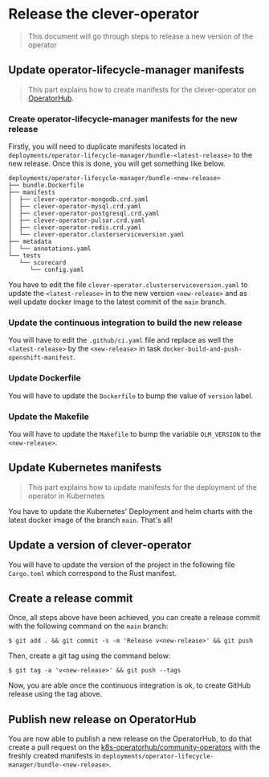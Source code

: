 # Release the clever-operator

> This document will go through steps to release a new version of the operator

## Update operator-lifecycle-manager manifests

> This part explains how to create manifests for the clever-operator on [OperatorHub](https://operatorhub.io/operator/clever-operator).

### Create operator-lifecycle-manager manifests for the new release

Firstly, you will need to duplicate manifests located in `deployments/operator-lifecycle-manager/bundle-<latest-release>` to the new release.
Once this is done, you will get something like below.

```
deployments/operator-lifecycle-manager/bundle-<new-release>
├── bundle.Dockerfile
├── manifests
│  ├── clever-operator-mongodb.crd.yaml
│  ├── clever-operator-mysql.crd.yaml
│  ├── clever-operator-postgresql.crd.yaml
│  ├── clever-operator-pulsar.crd.yaml
│  ├── clever-operator-redis.crd.yaml
│  └── clever-operator.clusterserviceversion.yaml
├── metadata
│  └── annotations.yaml
└── tests
   └── scorecard
      └── config.yaml
```

You have to edit the file `clever-operator.clusterserviceversion.yaml` to update the `<latest-release>` in to the new version `<new-release>`
and as well update docker image to the latest commit of the `main` branch.

### Update the continuous integration to build the new release

You will have to edit the `.github/ci.yaml` file and replace as well the `<latest-release>` by the `<new-release>` in task
`docker-build-and-push-openshift-manifest`.

### Update Dockerfile

You will have to update the `Dockerfile` to bump the value of `version` label.

### Update the Makefile

You will have to update the `Makefile` to bump the variable `OLM_VERSION` to the `<new-release>`.

## Update Kubernetes manifests

> This part explains how to update manifests for the deployment of the operator in Kubernetes

You have to update the Kubernetes' Deployment and helm charts with the latest docker image of the branch `main`. That's all!

## Update a version of clever-operator

You will have to update the version of the project in the following file `Cargo.toml` which correspond to the Rust manifest.

## Create a release commit

Once, all steps above have been achieved, you can create a release commit with the following command on the `main` branch:

```shell
$ git add . && git commit -s -m 'Release v<new-release>' && git push
```

Then, create a git tag using the command below:

```shell
$ git tag -a 'v<new-release>' && git push --tags
```

Now, you are able once the continuous integration is ok, to create GitHub release using the tag above.

## Publish new release on OperatorHub

You are now able to publish a new release on the OperatorHub, to do that create a pull request
on the [k8s-operatorhub/community-operators](https://github.com/k8s-operatorhub/community-operators/)
with the freshly created manifests in `deployments/operator-lifecycle-manager/bundle-<new-release>`.
